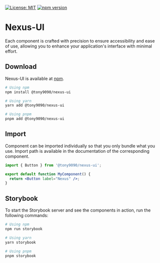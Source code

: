 [![License: MIT](https://img.shields.io/badge/License-MIT-yellow.svg)](https://opensource.org/licenses/MIT)
[![npm version](https://badge.fury.io/js/@tony9090%2Fnexus-ui.svg)](https://badge.fury.io/js/@tony9090%2Fnexus-ui)

# Nexus-UI

Each component is crafted with precision to ensure accessibility and ease of use, allowing you to enhance your application's interface with minimal effort.

## Download

Nexus-UI is available at [npm](https://www.npmjs.com/package/@tony9090/nexus-ui).

```bash
# Using npm
npm install @tony9090/nexus-ui

# Using yarn
yarn add @tony9090/nexus-ui

# Using pnpm
pnpm add @tony9090/nexus-ui
```

## Import

Component can be imported individually so that you only bundle what you use. Import path is available in the documentation of the corresponding component.

```jsx
import { Button } from '@tony9090/nexus-ui';

export default function MyComponent() {
  return <Button label="Nexus" />;
}
```

## Storybook

To start the Storybook server and see the components in action, run the following commands:

```bash
# Using npm
npm run storybook

# Using yarn
yarn storybook

# Using pnpm
pnpm storybook
```
